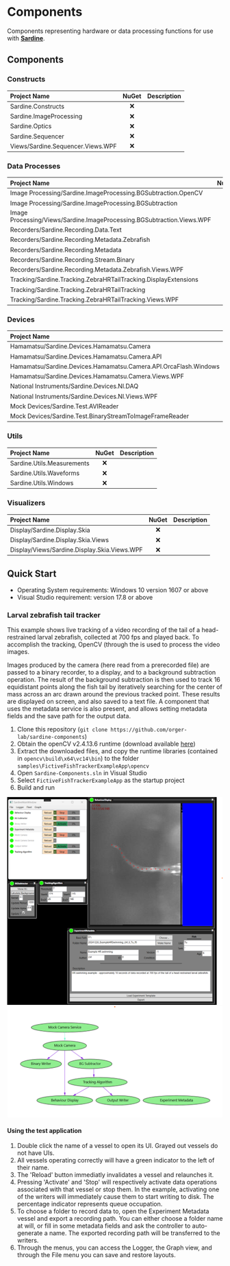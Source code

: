 # Components
Components representing hardware or data processing functions for use with **[Sardine](https://github.com/orger-lab/sardine)**.

## Components
### Constructs
| Project Name | NuGet  | Description |
| :---------------- | :------: | :----: |
| Sardine.Constructs        |   ❌  |  |
| Sardine.ImageProcessing        |   ❌  |  |
| Sardine.Optics        |   ❌  |  |
| Sardine.Sequencer        |   ❌  |  |
| Views/Sardine.Sequencer.Views.WPF        |   ❌  |  |
### Data Processes
| Project Name | NuGet  | Description |
| :---------------- | :------: | :----: |
| Image Processing/Sardine.ImageProcessing.BGSubtraction.OpenCV        |   ❌  |  |
| Image Processing/Sardine.ImageProcessing.BGSubtraction       |   ❌  |  |
| Image Processing/Views/Sardine.ImageProcessing.BGSubtraction.Views.WPF       |   ❌  |  |
| Recorders/Sardine.Recording.Data.Text       |   ❌  |  |
| Recorders/Sardine.Recording.Metadata.Zebrafish     |   ❌  |  |
| Recorders/Sardine.Recording.Metadata        |   ❌  |  |
| Recorders/Sardine.Recording.Stream.Binary     |   ❌  |  |
| Recorders/Sardine.Recording.Metadata.Zebrafish.Views.WPF     |   ❌  |  |
| Tracking/Sardine.Tracking.ZebraHRTailTracking.DisplayExtensions      |   ❌  |  |
| Tracking/Sardine.Tracking.ZebraHRTailTracking      |   ❌  |  |
| Tracking/Sardine.Tracking.ZebraHRTailTracking.Views.WPF      |   ❌  |  |
### Devices
| Project Name | NuGet  | Description |
| :---------------- | :------: | :----: |
| Hamamatsu/Sardine.Devices.Hamamatsu.Camera        |   ❌  |  |
| Hamamatsu/Sardine.Devices.Hamamatsu.Camera.API        |   ❌  |  |
| Hamamatsu/Sardine.Devices.Hamamatsu.Camera.API.OrcaFlash.Windows        |   ❌  |  |
| Hamamatsu/Sardine.Devices.Hamamatsu.Camera.Views.WPF        |   ❌  |  |
| National Instruments/Sardine.Devices.NI.DAQ        |   ❌  |  |
| National Instruments/Sardine.Devices.NI.Views.WPF        |   ❌  |  |
| Mock Devices/Sardine.Test.AVIReader        |   ❌  |  |
| Mock Devices/Sardine.Test.BinaryStreamToImageFrameReader        |   ❌  |  |
### Utils
| Project Name | NuGet  | Description |
| :---------------- | :------: | :----: |
| Sardine.Utils.Measurements        |   ❌  |  |
| Sardine.Utils.Waveforms        |   ❌  |  |
| Sardine.Utils.Windows        |   ❌  |  |
### Visualizers
| Project Name | NuGet  | Description |
| :---------------- | :------: | :----: |
| Display/Sardine.Display.Skia       |   ❌  |  |
| Display/Sardine.Display.Skia.Views      |   ❌  |  |
| Display/Views/Sardine.Display.Skia.Views.WPF      |   ❌  |  |

## Quick Start
+ Operating System requirements: Windows 10 version 1607 or above
+ Visual Studio requirement: version 17.8 or above

### Larval zebrafish tail tracker
This example shows live tracking of a video recording of the tail of a head-restrained larval zebrafish, collected at 700 fps and played back. 
To accomplish the tracking, OpenCV (through the  is used to process the video images.

Images produced by the camera (here read from a prerecorded file) are passed to a binary recorder, to a display, and to a background subtraction operation.
The result of the background subtraction is then used to track 16 equidistant points along the fish tail by iteratively searching for the center of mass across an arc drawn around the previous tracked point.
These results are displayed on screen, and also saved to a text file.
A component that uses the metadata service is also present, and allows setting metadata fields and the save path for the output data.

1. Clone this repository (`git clone https://github.com/orger-lab/sardine-components`)
2. Obtain the openCV v2.4.13.6 runtime (download available [here](https://sourceforge.net/projects/opencvlibrary/files/opencv-win/2.4.13/opencv-2.4.13.6-vc14.exe/download))
3. Extract the downloaded files, and copy the runtime libraries (contained in `opencv\build\x64\vc14\bin`) to the folder `samples\FictiveFishTrackerExampleApp\opencv`
2. Open `Sardine-Components.sln` in Visual Studio
3. Select `FictiveFishTrackerExampleApp` as the startup project
4. Build and run

<div align="center">
  <div>
  <img src="samples/FictiveFishTrackerExampleApp/screenshot.png" width="600">
    </div>
  <div>
  <img src="samples/FictiveFishTrackerExampleApp/graph.png" width="600">
</div>
</div>

#### Using the test application
1. Double click the name of a vessel to open its UI. Grayed out vessels do not have UIs.
2. All vessels operating correctly will have a green indicator to the left of their name.
3. The 'Reload' button immediatly invalidates a vessel and relaunches it.
4. Pressing 'Activate' and 'Stop' will respectively activate data operations associated with that vessel or stop them. In the example, activating one of the writers will immediately cause them to start writing to disk. The percentage indicator represents queue occupation.
5. To choose a folder to record data to, open the Experiment Metadata vessel and export a recording path. You can either choose a folder name at will, or fill in some metadata fields and ask the controller to auto-generate a name. The exported recording path will be transferred to the writers.
6. Through the menus, you can access the Logger, the Graph view, and through the File menu you can save and restore layouts.

